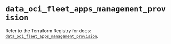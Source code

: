 # `data_oci_fleet_apps_management_provision`

Refer to the Terraform Registry for docs: [`data_oci_fleet_apps_management_provision`](https://registry.terraform.io/providers/oracle/oci/7.19.0/docs/data-sources/fleet_apps_management_provision).
